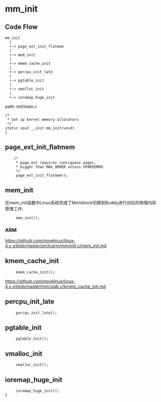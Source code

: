 mm_init
========================================

Code Flow
----------------------------------------

```
mm_init
  |
  +-> page_ext_init_flatmem
  |
  +-> mem_init
  |
  +-> kmem_cache_init
  |
  +-> percpu_init_late
  |
  +-> pgtable_init
  |
  +-> vmalloc_init
  |
  +-> ioremap_huge_init
```

path: init/main.c
```
/*
 * Set up kernel memory allocators
 */
static void __init mm_init(void)
{
```

page_ext_init_flatmem
----------------------------------------

```
    /*
     * page_ext requires contiguous pages,
     * bigger than MAX_ORDER unless SPARSEMEM.
     */
     page_ext_init_flatmem();
```

mem_init
--------------------------------------

在mem_init函数中Linux系统完成了Memblock切换到Buddy进行对应的物理内存管理工作.

```
     mem_init();
```

### ARM

https://github.com/novelinux/linux-4.x.y/blob/master/arch/arm/mm/init.c/mem_init.md

kmem_cache_init
----------------------------------------

```
     kmem_cache_init();
```

https://github.com/novelinux/linux-4.x.y/blob/master/mm/slab.c/kmem_cache_init.md

percpu_init_late
----------------------------------------

```
     percpu_init_late();
```

pgtable_init
----------------------------------------

```
     pgtable_init();
```

vmalloc_init
----------------------------------------

```
     vmalloc_init();
```

ioremap_huge_init
----------------------------------------

```
     ioremap_huge_init();
}
```
